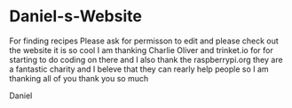 # Daniel-s-Website
For finding recipes 
Please ask for permisson to edit and please check out the website it is so cool I am thanking Charlie Oliver and trinket.io for for starting to do coding on there and I also thank
the raspberrypi.org they are a fantastic charity and I beleve that they can rearly help people so I am thanking all of you thank you so much 

Daniel
